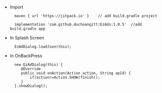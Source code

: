 
- Import

	    maven { url 'https://jitpack.io' }    // add build.gradle project

	    implementation 'com.github.duchoangitt:EzAds:1.0.5'  //add build.gradle app


- In Splash Screen

	    EzAdDialog.loadJson(this);

-  In OnBackPress


 		 new EzAdDialog(this) {
            @Override
            public void onAction(Action action, String apId) {
                if(action!=Action.SHOW)finish();
            }
 		 }.showDialog();

